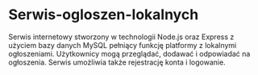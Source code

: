 # Serwis-ogloszen-lokalnych
Serwis internetowy stworzony w technologii Node.js oraz Express z użyciem bazy danych MySQL pełniący funkcję platformy z lokalnymi ogłoszeniami. Użytkownicy mogą przeglądać, dodawać i odpowiadać na ogłoszenia. Serwis umożliwia także rejestrację konta i logowanie.
